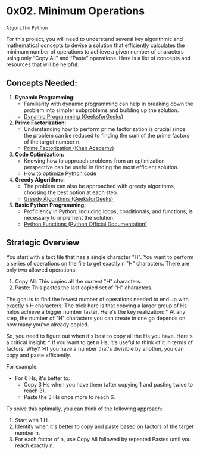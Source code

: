 # 0x02. Minimum Operations
`Algorithm` `Python`

For this project, you will need to understand several key algorithmic and mathematical concepts to devise a solution that efficiently calculates the minimum number of operations to achieve a given number of characters using only “Copy All” and “Paste” operations. Here is a list of concepts and resources that will be helpful:

## Concepts Needed:
1. **Dynamic Programming:**
    * Familiarity with dynamic programming can help in breaking down the problem into simpler subproblems and building up the solution.
    * [Dynamic Programming (GeeksforGeeks)](https://www.geeksforgeeks.org/dynamic-programming/)
2. **Prime Factorization:**
    * Understanding how to perform prime factorization is crucial since the problem can be reduced to finding the sum of the prime factors of the target number n.
    * [Prime Factorization (Khan Academy)](https://www.khanacademy.org/math/pre-algebra/pre-algebra-factors-multiples/pre-algebra-prime-factorization-prealg/v/prime-factorization)
3. **Code Optimization:**
    * Knowing how to approach problems from an optimization perspective can be useful in finding the most efficient solution.
    * [How to optimize Python code](https://stackify.com/how-to-optimize-python-code/)
4. **Greedy Algorithms:** 
    * The problem can also be approached with greedy algorithms, choosing the best option at each step.
    * [Greedy Algorithms (GeeksforGeeks)](https://www.geeksforgeeks.org/greedy-algorithms/)
5. **Basic Python Programming:**
    * Proficiency in Python, including loops, conditionals, and functions, is necessary to implement the solution.
    * [Python Functions (Python Official Documentation)](https://docs.python.org/3/tutorial/controlflow.html#defining-functions)

## Strategic Overview
You start with a text file that has a single character "H". You want to perform a series of operations on the file to get exactly n "H" characters. There are only two allowed operations:
1. Copy All: This copies all the current "H" characters.
2. Paste: This pastes the last copied set of "H" characters.

The goal is to find the fewest number of operations needed to end up with exactly n H characters.
The trick here is that copying a larger group of Hs helps achieve a bigger number faster. Here's the key realization:
    * At any step, the number of "H" characters you can create in one go depends on how many you've already copied.

So, you need to figure out when it's best to copy all the Hs you have. Here's a critical insight:
    * If you want to get n Hs, it's useful to think of it in terms of factors. Why?
        >If you have a number that's divisible by another, you can copy and paste efficiently.

For example:
* For 6 Hs, it's better to:
    * Copy 3 Hs when you have them (after copying 1 and pasting twice to reach 3).
    * Paste the 3 Hs once more to reach 6.

To solve this optimally, you can think of the following approach:
1. Start with 1 H.
2. Identify when it's better to copy and paste based on factors of the target number n.
3. For each factor of n, use Copy All followed by repeated Pastes until you reach exactly n.
